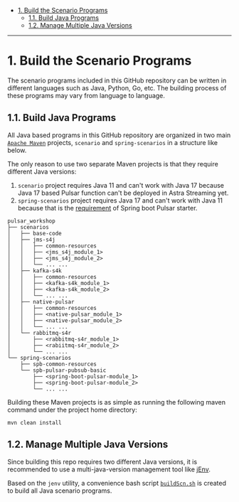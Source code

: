 - [1. Build the Scenario Programs](#1-build-the-scenario-programs)
  - [1.1. Build Java Programs](#11-build-java-programs)
  - [1.2. Manage Multiple Java Versions](#12-manage-multiple-java-versions)


---


# 1. Build the Scenario Programs

The scenario programs included in this GitHub repository can be written in different languages such as Java, Python, Go, etc. The building process of these programs may vary from language to language.

## 1.1. Build Java Programs

All Java based programs in this GitHub repository are organized in two main [`Apache Maven`](https://maven.apache.org/) projects, `scenario` and `spring-scenarios` in a structure like below. 

The only reason to use two separate Maven projects is that they require different Java versions:
1. `scenario` project requires Java 11 and can't work with Java 17 because Java 17 based Pulsar function can't be deployed in Astra Streaming yet.
2. `spring-scenarios` project requires Java 17 and can't work with Java 11 because that is the [requirement](https://docs.spring.io/spring-pulsar/docs/current-SNAPSHOT/reference/html/#_minimum_supported_versions) of Spring boot Pulsar starter.

```
pulsar_workshop
├── scenarios
│   ├── base-code
│   ├── jms-s4j
│   │   ├── common-resources
│   │   ├── <jms_s4j_module_1>
│   │   ├── <jms_s4j_module_2>
│   │   └── ... ...
│   ├── kafka-s4k
│   │   ├── common-resources
│   │   ├── <kafka-s4k_module_1>
│   │   ├── <kafka-s4k_module_2>
│   │   └── ... ...
│   ├── native-pulsar
│   │   ├── common-resources
│   │   ├── <native-pulsar_module_1>
│   │   ├── <native-pulsar_module_2>
│   │   └── ... ...
│   └── rabbitmq-s4r
│       ├── <rabbitmq-s4r_module_1>
│       ├── <rabiitmq-s4r_module_2>
│       └── ... ...
└── spring-scenarios
    ├── spb-common-resources
    └── spb-pulsar-pubsub-basic
        ├── <spring-boot-pulsar-module_1>
        ├── <spring-boot-pulsar-module_2>        
        └── ... ...
``` 

Building these Maven projects is as simple as running the following maven command under the project home directory:
```
mvn clean install
```

## 1.2. Manage Multiple Java Versions

Since building this repo requires two different Java versions, it is recommended to use a multi-java-version management tool like [jEnv](https://github.com/jenv/jenv).

Based on the `jenv` utility, a convenience bash script [`buildScn.sh`](_bash/buildScn.sh) is created to build all Java scenario programs.